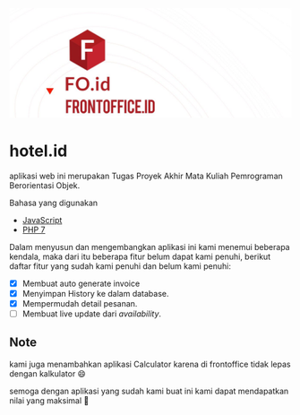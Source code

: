 [![alt text](./images/banner.JPG)](http://frontoffice.rf.gd)

# hotel.id

aplikasi web ini merupakan Tugas Proyek Akhir Mata Kuliah Pemrograman Berorientasi Objek.

Bahasa yang digunakan

* [JavaScript](http://vanilla-js.com/)
* [PHP 7](https://www.php.net/)

Dalam menyusun dan mengembangkan aplikasi ini kami menemui beberapa kendala, maka dari itu beberapa fitur belum dapat kami penuhi, berikut daftar fitur yang sudah kami penuhi dan belum kami penuhi:

- [x] Membuat auto generate invoice
- [x] Menyimpan History ke dalam database.
- [x] Mempermudah detail pesanan.
- [ ] Membuat live update dari *availability*.

## Note

kami juga menambahkan aplikasi Calculator karena di frontoffice tidak lepas dengan kalkulator :smile:

semoga dengan aplikasi yang sudah kami buat ini kami dapat mendapatkan nilai yang maksimal :pray: